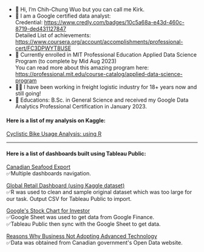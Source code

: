 - 👋 Hi, I’m Chih-Chung Wuo but you can call me Kirk.  
- 🌱 I am a Google certified data analyst:  
        Credential: https://www.credly.com/badges/10c5a68a-e43d-460c-8719-ded431127847  
        Detailed List of achievements: https://www.coursera.org/account/accomplishments/professional-cert/FC3DPWYT8USE  
- 🚀 Currently enrolled in MIT Professional Education Applied Data Science Program (to complete by Mid Aug 2023)  
      You can read more about this amazing program here: https://professional.mit.edu/course-catalog/applied-data-science-program  
- 👨🏻 I have been working in freight logistic industry for 18+ years now and still going!  
- 💎 Educations: B.Sc. in General Science and received my Google Data Analytics Professional Certification in January 2023.  

#### Here is a list of my analysis on Kaggle:
[Cyclistic Bike Usage Analysis: using R](https://www.kaggle.com/code/chihchungwuo/cyclistic-bike-usage-analysis)

-------------------------------------------------------------------------------

#### Here is a list of dashboards built using Tableau Public:

[Canadian Seafood Export](https://public.tableau.com/views/CanadianSeafoodExport/MostValuableSeafoodDashboard?:language=en-US&:display_count=n&:origin=viz_share_link)
<br>✅Multiple dashboards navigation.

[Global Retail Dashboard (using Kaggle dataset)](https://public.tableau.com/app/profile/kirk1022/viz/GlobalRetailSalesKaggleData/RetailDashboard)
<br>✅R was used to clean and sample original dataset which was too large for our task. Output CSV for Tableau Public to import.

[Google's Stock Chart for Investor](https://public.tableau.com/app/profile/kirk1022/viz/GooglesStockChartforInvestor/GoogleStocks)
<br>✅Google Sheet was used to get data from Google Finance.
<br>✅Tableau Public then sync with the Google Sheet to get data.

[Reasons Why Business Not Adopting Advanced Technology](https://public.tableau.com/views/ReasonsWhyBusinessNotAdoptingAdvancedTech/DashboardforReasonThatBusinessDoNotAdoptAdvancedTech?:language=en-US&:display_count=n&:origin=viz_share_link)
<br>✅Data was obtained from Canadian government's Open Data website. 

<!---
kirkovski/kirkovski is a ✨ special ✨ repository because its `README.md` (this file) appears on your GitHub profile.
You can click the Preview link to take a look at your changes.
--->
